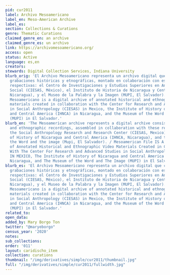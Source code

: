 ```yaml
---
pid: cur2011
label: Archivo Mesoamericano
label_en: Meso-American Archive
label_es:
section: Collections & Curations
genre: Thematic Curations
claimed_genre_en: an archive
claimed_genre_es: un archivo
link: https://archivomesoamericano.org/
access: open
status: Active
language: es,en
creators:
stewards: Digital Collection Services, Indiana University
blurb_orig: 'El Archivo Mesoamericano representa un archivo digital que consiste de
  grabaciones históricas y etnográficas, montado en colaboración con estas instituciones
  respectivas: el Centro de Investigaciones y Estudios Superiores en Antropología
  Social (CIESAS, México), el Instituto de Historia de Nicaragua y Centroamérica (IHNCA,
  Nicaragua), y el Museo de la Palabra y la Imagen (MUPI, El Salvador). / Archivo
  Mesoamericano is a digital archive of annotated historical and ethnographic video
  materials created in collaboration with the Center for Research and Advanced Studies
  in Social Anthropology (CIESAS) in Mexico, the Institute of History of Nicaragua
  and Central America (IHNCA) in Nicaragua, and the Museum of the Word and the Image
  (MUPI) in El Salvador.'
blurb_en: 'The Mesoamerican archive represents a digital archive consisting of historical
  and ethnographic recordings, assembled in collaboration with these respective institutions:
  the Social Anthropology Research and Research Center (CIESAS, Mexico), the Institute
  of History of Nicaragua and Central America (IHNCA, Nicaragua), and the Museum of
  the Word and the image (Mupi, El Salvador). / Mesoamerican File IS A Digital Archive
  of Annotated Historical and Ethnographic Video Materials Created in Collaboration
  With The Center For Research and Advanced Studies in Social Anthropology (CIESAS)
  IN MEXICO, The Institute of History of Nicaragua and Central America (IHNCA) in
  Nicaragua, and The Museum of the Word and The Image (MUPI) in El Salvador.'
blurb_es: 'El Archivo Mesoamericano representa un archivo digital que consiste de
  grabaciones históricas y etnográficas, montado en colaboración con estas instituciones
  respectivas: el Centro de Investigaciones y Estudios Superiores en Antropología
  Social (CIESAS, México), el Instituto de Historia de Nicaragua y Centroamérica (IHNCA,
  Nicaragua), y el Museo de la Palabra y la Imagen (MUPI, El Salvador). / Archivo
  Mesoamericano is a digital archive of annotated historical and ethnographic video
  materials created in collaboration with the Center for Research and Advanced Studies
  in Social Anthropology (CIESAS) in Mexico, the Institute of History of Nicaragua
  and Central America (IHNCA) in Nicaragua, and the Museum of the Word and the Image
  (MUPI) in El Salvador.'
related_to:
open_data:
added_by: Mary Borgo Ton
twitter: "@maryeborgo"
census_year: '2020'
notes:
sub_collections:
order: '011'
layout: caridischo_item
collection: curations
thumbnail: "/img/derivatives/simple/cur2011/thumbnail.jpg"
full: "/img/derivatives/simple/cur2011/fullwidth.jpg"
---
```

